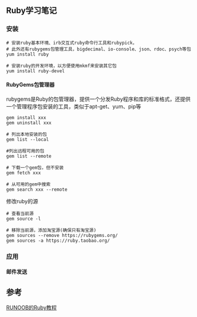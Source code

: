 ## Ruby学习笔记

### 安装

```shell
# 安装ruby基本环境、irb交互式ruby命令行工具和rubypick，
# 此外还有rubygems包管理工具，bigdecimal、io-console、json、rdoc、psych等包
yum install ruby

# 安装ruby的开发环境，以方便使用mkmf来安装其它包
yum install ruby-devel
```

#### RubyGems包管理器

rubygems是Ruby的包管理器，提供一个分发Ruby程序和库的标准格式，还提供一个管理程序包安装的工具，类似于apt-get、yum、pip等

```shell
gem install xxx
gem uninstall xxx

# 列出本地安装的包
gem list --local

#列出远程可用的包
gem list --remote

# 下载一个gem包，但不安装
gem fetch xxx

# 从可用的gem中搜索
gem search xxx --remote
```

修改ruby的源

```shell
# 查看当前源
gem source -l

# 移除当前源，添加淘宝源(确保只有淘宝源)
gem sources --remove https://rubygems.org/
gem sources -a https://ruby.taobao.org/
```

### 应用

#### 邮件发送



## 参考

[RUNOOB的Ruby教程](http://www.runoob.com/ruby/ruby-rubygems.html)

